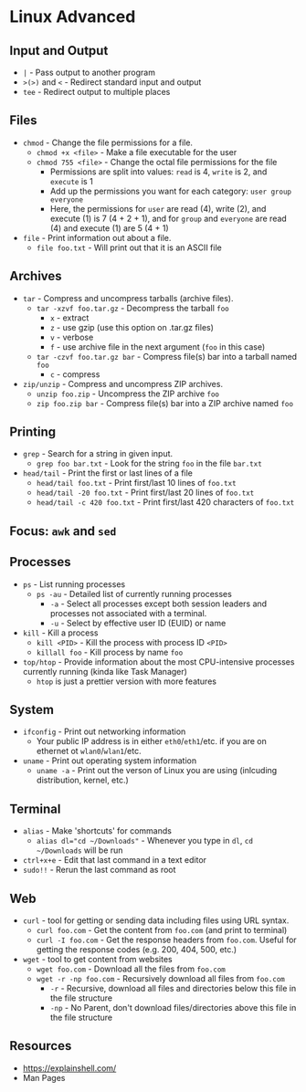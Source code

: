 # Linux Advanced

## Input and Output
- `|` -  Pass output to another program
- `>(>)` and `<` - Redirect standard input and output
- `tee` - Redirect output to multiple places

## Files
- `chmod` - Change the file permissions for a file.
  - `chmod +x <file>` - Make a file executable for the user
  - `chmod 755 <file>` - Change the octal file permissions for the file
     - Permissions are split into values: `read` is 4, `write` is 2, and `execute` is 1
     - Add up the permissions you want for each category: `user group everyone`
     - Here, the permissions for `user` are read (4), write (2), and execute (1) is 7 (4 + 2 + 1), and for `group` and `everyone` are read (4) and execute (1) are 5 (4 + 1)
- `file` - Print information out about a file.
  - `file foo.txt` - Will print out that it is an ASCII file

## Archives
- `tar` - Compress and uncompress tarballs (archive files).
  - `tar -xzvf foo.tar.gz` - Decompress the tarball `foo`
    - `x` - extract
    - `z` - use gzip (use this option on .tar.gz files)
    - `v` - verbose
    - `f` - use archive file in the next argument (`foo` in this case)
  - `tar -czvf foo.tar.gz bar` - Compress file(s) bar into a tarball named `foo`
    - `c` - compress
- `zip/unzip` - Compress and uncompress ZIP archives.
  - `unzip foo.zip` - Uncompress the ZIP archive `foo`
  - `zip foo.zip bar` - Compress file(s) bar into a ZIP archive named `foo`

## Printing
- `grep` - Search for a string in given input.
  - `grep foo bar.txt` - Look for the string `foo` in the file `bar.txt`
- `head/tail` - Print the first or last lines of a file
  - `head/tail foo.txt` - Print first/last 10 lines of `foo.txt`
  - `head/tail -20 foo.txt` - Print first/last 20 lines of `foo.txt`
  - `head/tail -c 420 foo.txt` - Print first/last 420 characters of `foo.txt`

## Focus: `awk` and `sed`

## Processes
- `ps` - List running processes
  - `ps -au` - Detailed list of currently running processes
    - `-a` - Select all processes except both session leaders and processes not associated with a terminal.
    - `-u` - Select by effective user ID (EUID) or name
- `kill` - Kill a process
  - `kill <PID>` - Kill the process with process ID `<PID>`
  - `killall foo` - Kill process by name `foo`
- `top/htop` - Provide information about the most CPU-intensive processes currently running (kinda like Task Manager)
  - `htop` is just a prettier version with more features

## System
- `ifconfig` - Print out networking information
  - Your public IP address is in either `eth0`/`eth1`/etc. if you are on ethernet ot `wlan0`/`wlan1`/etc.
- `uname` - Print out operating system information
  - `uname -a` - Print out the verson of Linux you are using (inlcuding distribution, kernel, etc.)

## Terminal
- `alias` - Make 'shortcuts' for commands
  - `alias dl="cd ~/Downloads"` - Whenever you type in `dl`, `cd ~/Downloads` will be run
- `ctrl+x+e` - Edit that last command in a text editor
- `sudo!!` - Rerun the last command as root

## Web
- `curl` - tool for getting or sending data including files using URL syntax.
  - `curl foo.com` - Get the content from `foo.com` (and print to terminal)
  - `curl -I foo.com` - Get the response headers from `foo.com`. Useful for getting the response codes (e.g. 200, 404, 500, etc.)
- `wget` - tool to get content from websites
  - `wget foo.com` - Download all the files from `foo.com`
  - `wget -r -np foo.com` - Recursively download all files from `foo.com`
    - `-r` - Recursive, download all files and directories below this file in the file structure
    - `-np` - No Parent, don't download files/directories above this file in the file structure

## Resources
- https://explainshell.com/
- Man Pages

